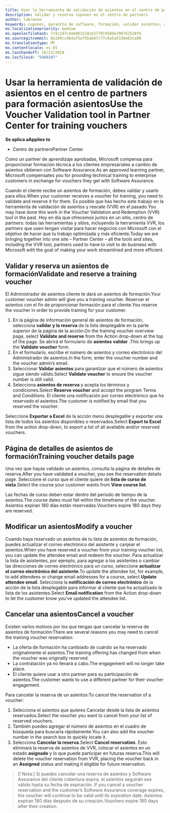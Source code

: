 ```yaml
---
title: Usar la herramienta de validación de asientos en el centro de partners para formación asientos | El centro de partners
description: Validar y reserva cupones en el centro de partners
author: labrenne
keywords: cupones, garantía de software, formación, validar asientos, asientos de reserva
ms.localizationpriority: medium
ms.openlocfilehash: 7c9c2d7cda9d61510cb277074589e798762528f6
ms.sourcegitcommit: 8a189ccdbdaf5a75bab67c77c6a5a5338e63ca89
ms.translationtype: MT
ms.contentlocale: es-ES
ms.lasthandoff: 10/23/2018
ms.locfileid: "5460107"
---
```

# <a name="use-the-voucher-validation-tool-in-partner-center-for-training-vouchers"></a><span data-ttu-id="cbb5d-104">Usar la herramienta de validación de asientos en el centro de partners para formación asientos</span><span class="sxs-lookup"><span data-stu-id="cbb5d-104">Use the Voucher Validation tool in Partner Center for training vouchers</span></span>

**<span data-ttu-id="cbb5d-105">Se aplica a</span><span class="sxs-lookup"><span data-stu-id="cbb5d-105">Applies to</span></span>**

- <span data-ttu-id="cbb5d-106">Centro de partners</span><span class="sxs-lookup"><span data-stu-id="cbb5d-106">Partner Center</span></span>

<span data-ttu-id="cbb5d-107">Como un partner de aprendizaje aprobadas, Microsoft compensa para proporcionar formación técnica a los clientes empresariales a cambio de asientos obtienen con Software Assurance.</span><span class="sxs-lookup"><span data-stu-id="cbb5d-107">As an approved learning partner, Microsoft compensates you for providing technical training to enterprise customers in exchange for vouchers they get with Software Assurance.</span></span> 

<span data-ttu-id="cbb5d-108">Cuando el cliente recibe un asientos de formación, debes validar y usarlo para ellos.</span><span class="sxs-lookup"><span data-stu-id="cbb5d-108">When your customer receives a voucher for training, you need to validate and reserve it for them.</span></span> <span data-ttu-id="cbb5d-109">Es posible que has hecho este trabajo en la herramienta de validación de asientos y rescate (VVR) en el pasado.</span><span class="sxs-lookup"><span data-stu-id="cbb5d-109">You may have done this work in the Voucher Validation and Redemption (VVR) tool in the past.</span></span> <span data-ttu-id="cbb5d-110">Hoy en día que ofrecemos juntos en un sitio, centro de partners: todas las herramientas y sitios, incluyendo la herramienta VVR, los partners que usen tengan visitar para hacer negocios con Microsoft con el objetivo de hacer que tu trabajo optimizada y más eficiente.</span><span class="sxs-lookup"><span data-stu-id="cbb5d-110">Today we are bringing together into one site – Partner Center – all the tools and sites, including the VVR tool, partners used to have to visit to do business with Microsoft with the goal of making your work streamlined and more efficient.</span></span>

## <a name="validate-and-reserve-a-training-voucher"></a><span data-ttu-id="cbb5d-111">Validar y reserva un asientos de formación</span><span class="sxs-lookup"><span data-stu-id="cbb5d-111">Validate and reserve a training voucher</span></span>

<span data-ttu-id="cbb5d-112">El Administrador de asientos cliente te dará un asientos de formación.</span><span class="sxs-lookup"><span data-stu-id="cbb5d-112">Your customer voucher admin will give you a training voucher.</span></span> <span data-ttu-id="cbb5d-113">Reservar el asientos con el fin de proporcionar formación para el cliente.</span><span class="sxs-lookup"><span data-stu-id="cbb5d-113">You reserve the voucher in order to provide training for your customer.</span></span>

1.  <span data-ttu-id="cbb5d-114">En la página de información general de asientos de formación, selecciona **validar y la reserva** de la lista desplegable en la parte superior de la página de la acción.</span><span class="sxs-lookup"><span data-stu-id="cbb5d-114">On the training voucher overview page, select **Validate and reserve** from the Action drop-down at the top of the page.</span></span> <span data-ttu-id="cbb5d-115">Se abrirá el formulario de **asientos validar** .</span><span class="sxs-lookup"><span data-stu-id="cbb5d-115">This brings up the **Validate voucher** form.</span></span>
2.  <span data-ttu-id="cbb5d-116">En el formulario, escribe el número de asientos y correo electrónico del Administrador de asientos.</span><span class="sxs-lookup"><span data-stu-id="cbb5d-116">In the form, enter the voucher number and the voucher admin’s email.</span></span>
3.  <span data-ttu-id="cbb5d-117">Seleccionar **Validar asientos** para garantizar que el número de asientos sigue siendo válido.</span><span class="sxs-lookup"><span data-stu-id="cbb5d-117">Select **Validate voucher** to ensure the voucher number is still valid.</span></span> 
4.  <span data-ttu-id="cbb5d-118">Selecciona **asientos de reserva** y acepta los términos y condiciones.</span><span class="sxs-lookup"><span data-stu-id="cbb5d-118">Select **Reserve voucher** and accept the program Terms and Conditions.</span></span> <span data-ttu-id="cbb5d-119">El cliente una notificación por correo electrónico que ha reservado el asientos.</span><span class="sxs-lookup"><span data-stu-id="cbb5d-119">The customer is notified by email that you reserved the voucher.</span></span>

<span data-ttu-id="cbb5d-120">Seleccione **Exportar a Excel** de la acción menú desplegable y exportar una lista de todos los asientos disponibles o reservados.</span><span class="sxs-lookup"><span data-stu-id="cbb5d-120">Select **Export to Excel** from the action drop-down, to export a list of all available and/or reserved vouchers.</span></span>

## <a name="training-voucher-details-page"></a><span data-ttu-id="cbb5d-121">Página de detalles de asientos de formación</span><span class="sxs-lookup"><span data-stu-id="cbb5d-121">Training voucher details page</span></span>

<span data-ttu-id="cbb5d-122">Una vez que hayas validado un asientos, consulta la página de detalles de reserva.</span><span class="sxs-lookup"><span data-stu-id="cbb5d-122">After you have validated a voucher, you see the reservation details page.</span></span> <span data-ttu-id="cbb5d-123">Seleccione el curso que el cliente quiere de **lista de curso de vista**.</span><span class="sxs-lookup"><span data-stu-id="cbb5d-123">Select the course your customer wants from **View course list**.</span></span> 

<span data-ttu-id="cbb5d-124">Las fechas de curso deben estar dentro del período de tiempo de la asientos.</span><span class="sxs-lookup"><span data-stu-id="cbb5d-124">The course dates must fall within the timeframe of the voucher.</span></span> <span data-ttu-id="cbb5d-125">Asientos expiran 180 días están reservadas.</span><span class="sxs-lookup"><span data-stu-id="cbb5d-125">Vouchers expire 180 days they are reserved.</span></span>

## <a name="modify-a-voucher"></a><span data-ttu-id="cbb5d-126">Modificar un asientos</span><span class="sxs-lookup"><span data-stu-id="cbb5d-126">Modify a voucher</span></span>

<span data-ttu-id="cbb5d-127">Cuando haya reservado un asientos de tu lista de asientos de formación, puedes actualizar el correo electrónico del asistente y canjear el asientos.</span><span class="sxs-lookup"><span data-stu-id="cbb5d-127">When you have reserved a voucher from your training voucher list, you can update the attendee email and redeem the voucher.</span></span> <span data-ttu-id="cbb5d-128">Para actualizar la lista de asistentes, por ejemplo, para agregar a los asistentes o cambiar las direcciones de correo electrónico para un curso, seleccione **actualizar el correo electrónico del asistente**.</span><span class="sxs-lookup"><span data-stu-id="cbb5d-128">To update the attendee list, for example, to add attendees or change email addresses for a course, select **Update attendee email**.</span></span> <span data-ttu-id="cbb5d-129">Selecciona la **notificación de correo electrónico** de la acción de la lista desplegable para informar al cliente que ha actualizado la lista de los asistentes.</span><span class="sxs-lookup"><span data-stu-id="cbb5d-129">Select **Email notification**  from the Action drop-down to let the customer know you’ve updated the attendee list.</span></span> 

## <a name="cancel-a-voucher"></a><span data-ttu-id="cbb5d-130">Cancelar una asientos</span><span class="sxs-lookup"><span data-stu-id="cbb5d-130">Cancel a voucher</span></span> 

<span data-ttu-id="cbb5d-131">Existen varios motivos por los que tengas que cancelar la reserva de asientos de formación:</span><span class="sxs-lookup"><span data-stu-id="cbb5d-131">There are several reasons you may need to cancel the training voucher reservation:</span></span> 
- <span data-ttu-id="cbb5d-132">La oferta de formación ha cambiado de cuándo se ha reservado originalmente el asientos.</span><span class="sxs-lookup"><span data-stu-id="cbb5d-132">The training offering has changed from when the voucher was originally reserved.</span></span>
- <span data-ttu-id="cbb5d-133">La contratación ya no llevará a cabo.</span><span class="sxs-lookup"><span data-stu-id="cbb5d-133">The engagement will no longer take place.</span></span>
- <span data-ttu-id="cbb5d-134">El cliente quiere usar a otro partner para su participación de asientos.</span><span class="sxs-lookup"><span data-stu-id="cbb5d-134">The customer wants to use a different partner for their voucher engagement.</span></span>

<span data-ttu-id="cbb5d-135">Para cancelar la reserva de un asientos:</span><span class="sxs-lookup"><span data-stu-id="cbb5d-135">To cancel the reservation of a voucher:</span></span>

1.  <span data-ttu-id="cbb5d-136">Selecciona el asientos que quieres Cancelar desde la lista de asientos reservados.</span><span class="sxs-lookup"><span data-stu-id="cbb5d-136">Select the voucher you want to cancel from your list of reserved vouchers.</span></span>
2.  <span data-ttu-id="cbb5d-137">También puedes agregar el número de asientos en el cuadro de búsqueda para buscarla rápidamente.</span><span class="sxs-lookup"><span data-stu-id="cbb5d-137">You can also add the voucher number in the search box to quickly locate it.</span></span>
3.  <span data-ttu-id="cbb5d-138">Selecciona **Cancelar la reserva**.</span><span class="sxs-lookup"><span data-stu-id="cbb5d-138">Select **Cancel reservation**.</span></span> <span data-ttu-id="cbb5d-139">Esto eliminará la reserva de asientos de VVR, colocar el asientos en un estado **asignado** y lo que puede participar en futuras reserva.</span><span class="sxs-lookup"><span data-stu-id="cbb5d-139">This will delete the voucher reservation from VVR, placing the voucher back in an **Assigned** status and making it eligible for future reservation.</span></span>

>[! Nota:]<span data-ttu-id="cbb5d-140"> Si puedes cancelar una reserva de asientos y Software Assurance del cliente cobertura expira, el asientos seguirán sea válido hasta su fecha de expiración.</span><span class="sxs-lookup"><span data-stu-id="cbb5d-140"> If you cancel a voucher reservation and the customer’s Software Assurance coverage expires, the voucher will continue to be valid until its expiration date.</span></span> <span data-ttu-id="cbb5d-141">Asientos expiran 180 días después de su creación.</span><span class="sxs-lookup"><span data-stu-id="cbb5d-141">Vouchers expire 180 days after their creation.</span></span>


